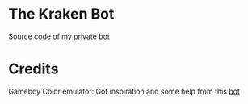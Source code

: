 # The Kraken Bot

Source code of my private bot


# Credits

Gameboy Color emulator: Got inspiration and some help from this [bot](https://github.com/bijij/botbot)
